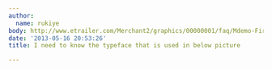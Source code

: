 ```yaml
---
author:
  name: rukiye
body: http://www.etrailer.com/Merchant2/graphics/00000001/faq/Mdemo-Fire-dancer_644.jpg
date: '2013-05-16 20:53:26'
title: I need to know the typeface that is used in below picture

---
```

